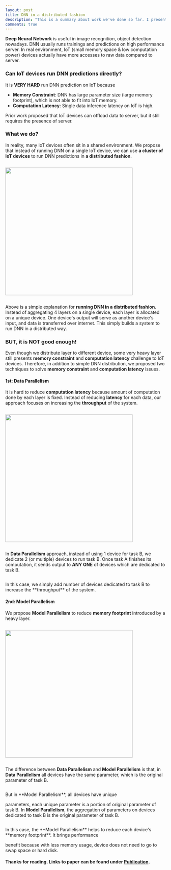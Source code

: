 ```yaml
---
layout: post
title: DNN in a distributed fashion
description: "This is a summary about work we've done so far. I present the work in IROS 2018."
comments: true
---
```


**Deep Neural Network** is useful in image recognition, object detection nowadays. DNN usually runs trainings and 
predictions on high performance server. In real environment, IoT (small memory space & low computation power) devices 
actually have more accesses to raw data compared to server. 

### Can IoT devices run DNN predictions directly?
It is **VERY HARD** run DNN prediction on IoT because 
* **Memory Constraint**: DNN has large parameter size (large memory footprint), which is not able to fit into IoT memory.
* **Computation Latency**: Single data inference latency on IoT is high.

Prior work proposed that IoT devices can offload data to server, but it still requires the presence of server. 

### What we do?
In reality, many IoT devices often sit in a shared environment. We propose that instead of running DNN on a single
IoT device, we can use **a cluster of IoT devices** to run DNN predictions in **a distributed fashion**. 

<pre></pre>
<img width="400" src="{{ site.url }}/images/2018-10-06-DNN-in-a-distributed-fashion/figure1.png">
<pre></pre>

Above is a simple explanation for **running DNN in a distributed fashion**. Instead of aggregating 4 layers on a single
device, each layer is allocated on a unique device. One device's output will serve as another device's input,
and data is transferred over internet. This simply builds a system to run DNN in a distributed way. 

### BUT, it is NOT good enough!
Even though we distribute layer to different device, some very heavy layer still presents **memory constraint** and 
**computation latency** challenge to IoT devices. Therefore, in addition to simple DNN distribution, we proposed two 
techniques to solve **memory constraint** and **computation latency** issues.

#### 1st: Data Parallelism
It is hard to reduce **computation latency** because amount of computation done by each layer is fixed. Instead of 
reducing **latency** for each data, our approach focuses on increasing the **throughput** of the system. 

<pre></pre>
<img width="400" src="{{ site.url }}/images/2018-10-06-DNN-in-a-distributed-fashion/figure2.png">
<pre></pre>

In **Data Parallelism** approach, instead of using 1 device for task B, we dedicate 2 (or multiple) devices to run task 
B. Once task A finishes its computation, it sends output to **ANY ONE** of devices which are dedicated to task B.

<pre></pre>In this case, we simply add number of devices dedicated to task B to increase the **throughput** of the system.

#### 2nd: Model Parallelism
We propose **Model Parallelism** to reduce **memory footprint** introduced by a heavy layer. 

<pre></pre>
<img width="400" src="{{ site.url }}/images/2018-10-06-DNN-in-a-distributed-fashion/figure3.png">
<pre></pre>

The difference between **Data Parallelism** and **Model Parallelism** is that, in **Data Parallelism** all devices have
the same parameter, which is the original parameter of task B.

<pre></pre>But in **Model Parallelism**, all devices have unique
parameters, each unique parameter is a portion of original parameter of task B. In **Model Parallelism**, 
the aggregation of parameters on devices dedicated to task B is the original parameter of task B.

<pre></pre>In this case, the **Model Parallelism** helps to reduce each device's **memory footprint**. It brings performance
benefit because with less memory usage, device does not need to go to swap space or hard disk.

#### Thanks for reading. Links to paper can be found under [Publication]({{site.url}}/publications/).